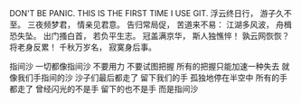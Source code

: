 DON'T BE  PANIC. THIS IS THE FIRST TIME I USE GIT.
浮云终日行， 游子久不至。 
三夜频梦君， 情亲见君意。 
告归常局促， 苦道来不易： 
江湖多风波， 舟楫恐失坠。 
出门搔白首， 若负平生志。 
冠盖满京华， 斯人独憔悴！ 
孰云网恢恢？ 将老身反累！ 
千秋万岁名， 寂寞身后事。

指间沙 
一切都像指间沙
不要用力 不要试图把握
所有的把握只能加速一种失去
就像我们手指间的沙
沙子们最后都走了
留下我们的手 孤独地停在半空中
所有的手都走了 
曾经闪光的不是手 留下的也不是手
而是指间沙

